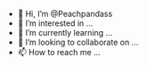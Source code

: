 - 👋 Hi, I’m @Peachpandass
- 👀 I’m interested in ...
- 🌱 I’m currently learning ...
- 💞️ I’m looking to collaborate on ...
- 📫 How to reach me ...

<!---
Peachpandass/Peachpandass is a ✨ special ✨ repository because its `README.md` (this file) appears on your GitHub profile.
You can click the Preview link to take a look at your changes.
--->
